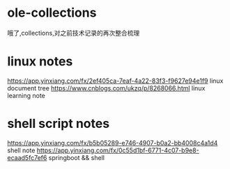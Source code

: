 # ole-collections
哦了,collections,对之前技术记录的再次整合梳理
# linux notes
https://app.yinxiang.com/fx/2ef405ca-7eaf-4a22-83f3-f9627e94e1f9 linux document tree
https://www.cnblogs.com/ukzq/p/8268066.html  linux learning note
# shell script notes
https://app.yinxiang.com/fx/b5b05289-e746-4907-b0a2-bb4008c4a1d4 shell note
https://app.yinxiang.com/fx/0c55d1bf-6771-4c07-b9e8-ecaad5fc7ef6 springboot && shell

